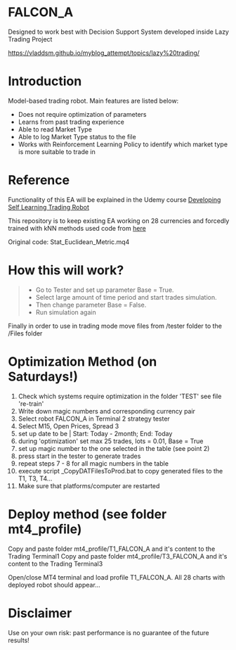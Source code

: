 # FALCON_A

Designed to work best with Decision Support System developed inside Lazy Trading Project

https://vladdsm.github.io/myblog_attempt/topics/lazy%20trading/

# Introduction

Model-based trading robot. Main features are listed below:

* Does not require optimization of parameters
* Learns from past trading experience
* Able to read Market Type
* Able to log Market Type status to the file
* Works with Reinforcement Learning Policy to identify which market type is more suitable to trade in

# Reference

Functionality of this EA will be explained in the Udemy course [Developing Self Learning Trading Robot](https://www.udemy.com/self-learning-trading-robot/?couponCode=LAZYTRADE7-10)

This repository is to keep existing EA working on 28 currencies and forcedly trained with kNN methods used code from [here](https://www.mql5.com/en/code/8645)

Original code: Stat_Euclidean_Metric.mq4

# How this will work?

> - Go to Tester and set up parameter Base = True. 
> - Select large amount of time period and start trades simulation.
> - Then change parameter Base = False. 
> - Run simulation again

Finally in order to use in trading mode move files from /tester folder to the /Files folder

# Optimization Method (on Saturdays!)

1. Check which systems require optimization in the folder 'TEST' see file 're-train'
2. Write down magic numbers and corresponding currency pair
3. Select robot FALCON_A in Terminal 2 strategy tester
4. Select M15, Open Prices, Spread 3
5. set up date to be | Start: Today - 2month; End: Today
6. during 'optimization' set max 25 trades, lots = 0.01, Base = True
7. set up magic number to the one selected in the table (see point 2)
8. press start in the tester to generate trades
9. repeat steps 7 - 8 for all magic numbers in the table
10. execute script _CopyDATFilesToProd.bat to copy generated files to the T1, T3, T4...
11. Make sure that platforms/computer are restarted

# Deploy method (see folder mt4_profile)

Copy and paste folder mt4_profile/T1_FALCON_A and it's content to the Trading Terminal1
Copy and paste folder mt4_profile/T3_FALCON_A and it's content to the Trading Terminal3

Open/close MT4 terminal and load profile T1_FALCON_A. All 28 charts with deployed robot should appear...

# Disclaimer

Use on your own risk: past performance is no guarantee of the future results!
